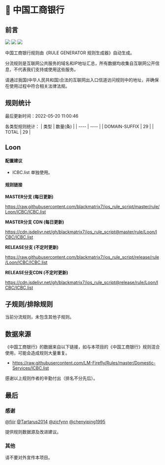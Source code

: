 # 🧸 中国工商银行

## 前言

![](https://shields.io/badge/-移除重复规则-ff69b4) ![](https://shields.io/badge/-DOMAIN与DOMAIN--SUFFIX合并-green) ![](https://shields.io/badge/-IP--CIDR(6)合并-blueviolet) 

中国工商银行规则由《RULE GENERATOR 规则生成器》自动生成。

分流规则是互联网公共服务的域名和IP地址汇总，所有数据均收集自互联网公开信息，不代表我们支持或使用这些服务。

请通过我国(中华人民共和国)合法的互联网出入口信道访问规则中的地址，并确保在使用过程中符合相关法律法规。

## 规则统计

最后更新时间：2022-05-20 11:00:46

各类型规则统计：
| 类型 | 数量(条)  | 
| ---- | ----  |
| DOMAIN-SUFFIX | 29  | 
| TOTAL | 29  | 


## Loon 

#### 配置建议
- ICBC.list 单独使用。

#### 规则链接
**MASTER分支 (每日更新)**

https://raw.githubusercontent.com/blackmatrix7/ios_rule_script/master/rule/Loon/ICBC/ICBC.list

**MASTER分支 CDN (每日更新)**

https://cdn.jsdelivr.net/gh/blackmatrix7/ios_rule_script@master/rule/Loon/ICBC/ICBC.list

**RELEASE分支 (不定时更新)**

https://raw.githubusercontent.com/blackmatrix7/ios_rule_script/release/rule/Loon/ICBC/ICBC.list

**RELEASE分支CDN (不定时更新)**

https://cdn.jsdelivr.net/gh/blackmatrix7/ios_rule_script@release/rule/Loon/ICBC/ICBC.list

## 子规则/排除规则


当前分流规则，未包含其他子规则。

## 数据来源

《中国工商银行》的数据来自以下链接，如与本项目的《中国工商银行》规则混合使用，可能会造成规则大量重复。

- https://raw.githubusercontent.com/LM-Firefly/Rules/master/Domestic-Services/ICBC.list


感谢以上规则作者的辛勤付出（排名不分先后）。

## 最后

### 感谢

[@fiiir](https://github.com/fiiir) [@Tartarus2014](https://github.com/Tartarus2014) [@zjcfynn](https://github.com/zjcfynn) [@chenyiping1995](https://github.com/chenyiping1995) 

提供规则数据源及改进建议。

### 其他

请不要对外宣传本项目。